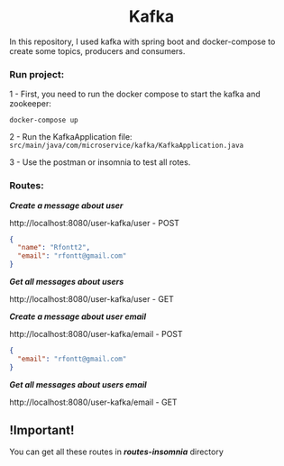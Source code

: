 <h1 align="center">Kafka</h1>

In this repository, I used kafka with spring boot and docker-compose to create some topics, 
producers and consumers.

### Run project:

1 - First, you need to run the docker compose to start the kafka and zookeeper:

```
docker-compose up
```

2 - Run the KafkaApplication file: `src/main/java/com/microservice/kafka/KafkaApplication.java`

3 - Use the postman or insomnia to test all rotes.

### Routes:

***Create a message about user***

http://localhost:8080/user-kafka/user - POST

```json
{
  "name": "Rfontt2",
  "email": "rfontt@gmail.com"
}
```

***Get all messages about users***

http://localhost:8080/user-kafka/user - GET

***Create a message about user email***

http://localhost:8080/user-kafka/email - POST

```json
{
  "email": "rfontt@gmail.com"
}
```

***Get all messages about users email***

http://localhost:8080/user-kafka/email - GET

## !Important!

You can get all these routes in ***routes-insomnia*** directory
